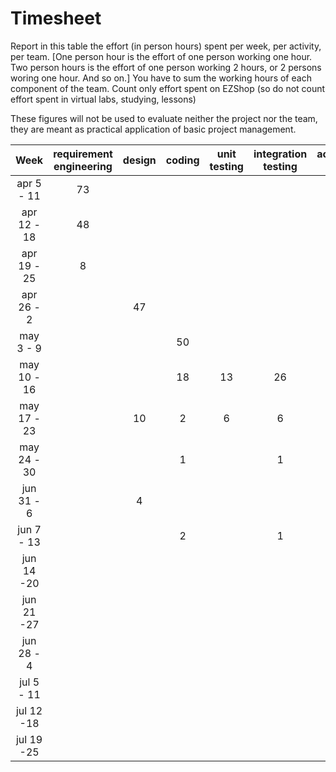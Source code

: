 # Timesheet

Report in this table the effort (in person hours) spent per week, per activity, per team. 
[One person hour is the effort of one person working one hour.
Two person hours is the effort of one person working 2 hours, or 2 persons woring one hour. And so on.]
You have to sum the working hours of each component of the team.
Count only effort spent on EZShop (so do not count effort spent in virtual labs, studying, lessons)

These figures will not be used to evaluate neither the project nor the team, they are meant as practical application of basic project management.

| Week | requirement engineering | design | coding | unit testing | integration testing | acceptance testing | management | git maven |
|:-----------:|:--------:|:-----------:|:-----------:|:----------:|:------------:|:---------------:|:-------------:|:--------------:|
| apr 5 - 11 | 73 | | | | | | | |
| apr 12 - 18| 48 | | | | | | | | 
| apr 19 - 25| 8 | | | | | | | | 
| apr 26 - 2 | | 47 | | | | | | | 
| may 3 - 9  | | | 50 | | | | 6 | 3 | 
| may 10 - 16| | | 18 | 13 | 26 | | 1 | 1 | 
| may 17 - 23| | 10 | 2 | 6 | 6 | | 1 | 1 | 
| may 24 - 30| | | 1 | | 1 | 9 | | | 
| jun 31 - 6 | | 4 | | | | | 10 | | 
| jun 7 - 13 | | | 2 | | 1 | | | | 
| jun 14 -20 | | | | | | | | | 
| jun 21 -27 | | | | | | | | | 
| jun 28 - 4 | | | | | | | | | 
| jul 5 - 11 | | | | | | | | | 
| jul 12 -18 | | | | | | | | |
| jul 19 -25 | | | | | | | | |

